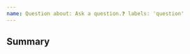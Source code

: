 ```yaml
---
name: Question about: Ask a question.❓ labels: 'question'
---
```


## Summary

<!-- What do you need help with? -->

<!---
❗️❗️ Also, please consider donating (https://opencollective.com/linc-594) ❗️❗️

Donations will ensure the following:

🔨 Long term maintenance of the project
🛣 Progress on the roadmap
🐛 Quick responses to bug reports and help requests
 -->
